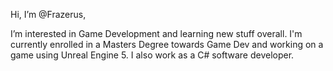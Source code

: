 Hi, I’m @Frazerus, 


I’m interested in Game Development and learning new stuff overall. I'm currently enrolled in a Masters Degree towards Game Dev and working on a game using Unreal Engine 5. I also work as a C# software developer.

<!---
Frazerus/Frazerus is a ✨ special ✨ repository because its `README.md` (this file) appears on your GitHub profile.
You can click the Preview link to take a look at your changes.
--->
